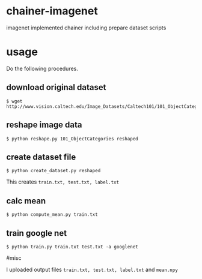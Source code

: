 # chainer-imagenet
imagenet implemented chainer including prepare dataset scripts

# usage
Do the following procedures.

## download original dataset

```console
$ wget http://www.vision.caltech.edu/Image_Datasets/Caltech101/101_ObjectCategories.tar.gz
```

## reshape image data

```console
$ python reshape.py 101_ObjectCategories reshaped
```

## create dataset file
```console
$ python create_dataset.py reshaped
```
This creates `train.txt, test.txt, label.txt`

## calc mean

```console
$ python compute_mean.py train.txt
```

## train google net
```console
$ python train.py train.txt test.txt -a googlenet
```

#misc

I uploaded output files `train.txt, test.txt, label.txt` and `mean.npy`